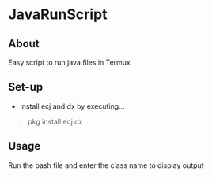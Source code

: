 # JavaRunScript
## About
Easy script to run java files in Termux

## Set-up
- Install ecj and dx by executing...
>pkg install ecj dx

## Usage
Run the bash file and enter the class name to display output
